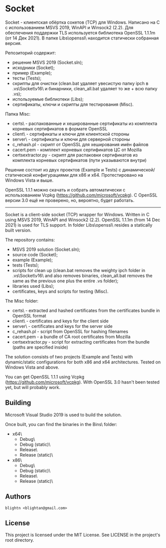 # Socket

Socket - клиентская обёртка сокетов (TCP) для Windows. Написано на C с использованием MSVS 2019, WinAPI и Winsock2 (2.2). Для обеспечения поддержки TLS используется библиотека OpenSSL 1.1.1m (от 14 Дек 2021). В папке Libs\openssl\ находится статически собранная версия.

Репозиторий содержит:
- решение MSVS 2019 (Socket.sln);
- исходники (Socket\);
- пример (Example\);
- тесты (Tests\);
- скрипты для очистки (clean.bat удаляет увесистую папку ipch в .vs\Socket\v16\ и бинарники, clean_all.bat удаляет то же + всю папку .vs);
- используемые библиотеки (Libs\);
- сертификаты, ключи и скрипты для тестирования (Misc\).

Папка Misc:
- certs\ - распакованные и хешированные сертификаты из комплекта корневых сертификатов в формате OpenSSL
- client\ - сертификаты и ключи для клиентской стороны
- server\ - сертификаты и ключи для серверной стороны
- c_rehash.pl - скрипт от OpenSSL для хеширования имён файлов
- cacert.pem - комплект корневых сертификатов ЦС от Mozilla
- certsextractor.py - скрипт для распаковки сертификатов из комплекта корневых сертификатов (пути указываются внутри)

Решение состоит из двух проектов (Example и Tests) с динамической/статической конфигурациями для x86 и x64. Протестировано на Windows Vista и выше.

OpenSSL 1.1.1 можно скачать и собрать автоматически с использованием Vcpkg (https://github.com/microsoft/vcpkg). С OpenSSL версии 3.0 ещё не проверено, но, вероятно, будет работать.
____
Socket is a client-side socket (TCP) wrapper for Windows. Written in C using MSVS 2019, WinAPI and Winsock2 (2.2). OpenSSL 1.1.1m (from 14 Dec 2021) is used for TLS support. In folder Libs\openssl\ resides a statically built version.

The repository contains:
- MSVS 2019 solution (Socket.sln);
- source code (Socket\);
- example (Example\);
- tests (Tests\);
- scripts for clean up (clean.bat removes the weighty ipch folder in .vs\Socket\v16\ and also removes binaries, clean_all.bat removes the same as the previous one plus the entire .vs folder);
- libraries used (Libs\);
- certificates, keys and scripts for testing (Misc\).

The Misc folder:
- certs\ - extracted and hashed certificates from the certificates bundle in OpenSSL format
- client\ - certificates and keys for the client side
- server\ - certificates and keys for the server side
- c_rehash.pl - script from OpenSSL for hashing filenames
- cacert.pem - a bundle of CA root certificates from Mozilla
- certsextractor.py - script for extracting certificates from the bundle (paths are specified inside)

The solution consists of two projects (Example and Tests) with dynamic/static configurations for both x86 and x64 architectures. Tested on Windows Vista and above.

You can get OpenSSL 1.1.1 using Vcpkg (https://github.com/microsoft/vcpkg). With OpenSSL 3.0 hasn't been tested yet, but will probably work.

## Building

Microsoft Visual Studio 2019 is used to build the solution.

Once built, you can find the binaries in the Bins\ folder:

- x64\
  - Debug\
  - Debug (static)\
  - Release\
  - Release (static)\
- x86\
	- Debug\
	- Debug (static)\
	- Release\
	- Release (static)\

## Authors

```
blightn <blightan@gmail.com>
```
## License

This project is licensed under the MIT License. See LICENSE in the project's root directory.
